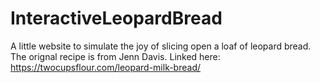 # InteractiveLeopardBread

A little website to simulate the joy of slicing open a loaf of leopard bread.
The orignal recipe is from Jenn Davis. Linked here:
https://twocupsflour.com/leopard-milk-bread/
